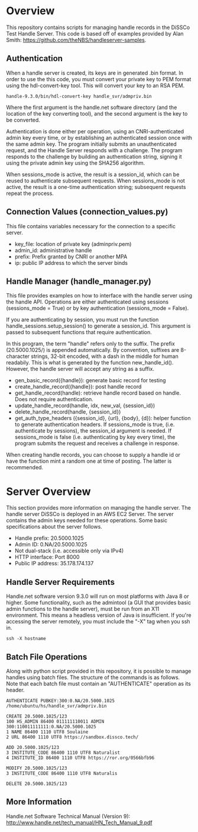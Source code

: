 # Overview

This repository contains scripts for managing handle records in the DiSSCo Test Handle Server. This code is based off of examples provided by Alan Smith: https://github.com/theNBS/handleserver-samples. 

## Authentication
When a handle server is created, its keys are in generated .bin format. In order to use the this code, you must convert your private key to PEM format using the hdl-convert-key tool. This will convert your key to an RSA PEM. 
```
handle-9.3.0/bin/hdl-convert-key handle_svr/admpriv.bin
```
Where the first argument is the handle.net software directory (and the location of the key converting tool), and the second argument is the key to be converted. 

Authentication is done either per operation, using an CNRI-authenticated admin key every time, or by establishing an authenticated session once with the same admin key. The program initially submits an unauthenticated request, and the Handle Server responds with a challenge. The program responds to the challenge by building an authentication string, signing it using the private admin key using the SHA256 algorithm. 

When sessions_mode is active, the result is a session_id, which can be reused to authenticate subsequent requests. When sessions_mode is not active, the result is a one-time authentication string; subsequent requests repeat the process. 


## Connection Values (connection_values.py)

This file contains variables necessary for the connection to a specific server. 

* key_file: location of private key (adminpriv.pem)
* admin_id: administrative handle
* prefix: Prefix granted by CNRI or another MPA
* ip: public IP address to which the server binds

## Handle Manager (handle_manager.py)

This file provides examples on how to interface with the handle server using the handle API. Operations are either authenticated using sessions (sessions_mode = True) or by key authentication (sessions_mode = False). 

If you are authenticating by session, you must run the function handle_sessions.setup_session() to generate a session_id. This argument is passed to subsequent functions that require authentication. 

In this program, the term "handle" refers only to the suffix. The prefix (20.5000.1025/) is appended automatically. By convention, suffixes are 8-character strings, 32-bit encoded, with a dash in the middle for human readabily. This is what is generated by the function new_handle_id(). However, the handle server will accept any string as a suffix.

* gen_basic_record({handle}): generate basic record for testing
* create_handle_record({handle}): post handle record 
* get_handle_record(handle): retrieve handle record based on handle. Does not require authentication. 
* update_handle_record(handle, idx, new_val, {session_id})
* delete_handle_record(handle, {session_id})
* get_auth_type_headers ({session_id}, {url}, {body}, {d}): helper function to generate authentication headers. If sessions_mode is true, (i.e. authenticate by sessions), the session_id argument is needed. If sessions_mode is false (i.e. authenticating by key every time), the program submits the request and receives a challenge in response. 

When creating handle records, you can choose to supply a handle id or have the function mint a random one at time of posting. The latter is recommended.  

# Server Overview
This section provides more information on managing the handle server. The handle server DiSSCo is deployed in an AWS EC2 Server. The server contains the admin keys needed for these operations. Some basic specifications about the server follows. 

* Handle prefix: 20.5000.1025
* Admin ID: 0.NA/20.5000.1025
* Not dual-stack (i.e. accessible only via IPv4)
* HTTP interface: Port 8000
* Public IP address: 35.178.174.137

## Handle Server Requirements

Handle.net software version 9.3.0 will run on most platforms with Java 8 or higher. Some functionality, such as the admintool (a GUI that provides basic admin functions to the handle server), must be run from an X11 environment. This means a headless version of Java is insufficient. If you're accessing the server remotely, you must include the "-X" tag when you ssh in.
```
ssh -X hostname
```
## Batch File Operations

Along with python script provided in this repository, it is possible to manage handles using batch files. The structure of the commands is as follows. Note that each batch file must contain an "AUTHENTICATE" operation as its header.
```
AUTHENTICATE PUBKEY:300:0.NA/20.5000.1025
/home/ubuntu/hs/handle_svr/admpriv.bin

CREATE 20.5000.1025/123
100 HS_ADMIN 86400 011111110011 ADMIN 300:110011111111:0.NA/20.5000.1025
1 NAME 86400 1110 UTF8 Soulaine
2 URL 86400 1110 UTF8 https://sandbox.dissco.tech/

ADD 20.5000.1025/123
3 INSTITUTE_CODE 86400 1110 UTF8 Naturalist
4 INSTITUTE_ID 86400 1110 UTF8 https://ror.org/0566bfb96

MODIFY 20.5000.1025/123
3 INSTITUTE_CODE 86400 1110 UTF8 Naturalis

DELETE 20.5000.1025/123
```
## More Information
Handle.net Software Technical Manual (Version 9): http://www.handle.net/tech_manual/HN_Tech_Manual_9.pdf



